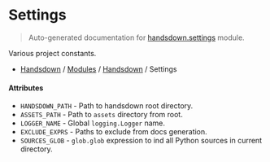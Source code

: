 # Settings

> Auto-generated documentation for [handsdown.settings](https://github.com/vemel/handsdown/blob/master/handsdown/settings.py) module.

Various project constants.

- [Handsdown](../README.md#-handsdown---python-documentation-generator) / [Modules](../MODULES.md#modules) / [Handsdown](index.md#handsdown) / Settings

#### Attributes

- `HANDSDOWN_PATH` - Path to handsdown root directory.
- `ASSETS_PATH` - Path to `assets` directory from root.
- `LOGGER_NAME` - Global `logging.Logger` name.
- `EXCLUDE_EXPRS` - Paths to exclude from docs generation.
- `SOURCES_GLOB` - `glob.glob` expression to ind all Python sources in current directory.
